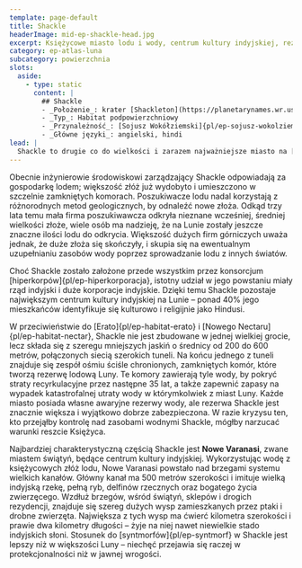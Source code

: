 ```yaml
---
template: page-default
title: Shackle
headerImage: mid-ep-shackle-head.jpg
excerpt: Księżycowe miasto lodu i wody, centrum kultury indyjskiej, rezerwy strategiczne.
category: ep-atlas-luna
subcategory: powierzchnia
slots:
  aside:
    - type: static
      content: |
        ## Shackle
        - _Położenie_: krater [Shackleton](https://planetarynames.wr.usgs.gov/Feature/5450) ([Luna]{pl/ep-atlas-luna})
        - _Typ_: Habitat podpowierzchniowy
        - _Przynależność_: [Sojusz Wokółziemski]{pl/ep-sojusz-wokolziemski}
        - _Główne języki_: angielski, hindi
lead: |
  Shackle to drugie co do wielkości i zarazem najważniejsze miasto na [Lunie]{pl/ep-atlas-luna}. Powstało przy niewielkich, lecz kluczowych złożach lodu księżycowego znajdujących się w głębokich kraterach i płytkich jaskiniach w rejonie południowego bieguna. To właśnie Shackle jest źródłem całej wody na Lunie, a osada została założona, by wydobywać i przetwarzać ten lód. 
---
```

Obecnie inżynierowie środowiskowi zarządzający Shackle odpowiadają za gospodarkę lodem; większość złóż już wydobyto i umieszczono w szczelnie zamkniętych komorach. Poszukiwacze lodu nadal korzystają z różnorodnych metod geologicznych, by odnaleźć nowe złoża. Odkąd trzy lata temu mała firma poszukiwawcza odkryła nieznane wcześniej, średniej wielkości złoże, wiele osób ma nadzieję, że na Lunie zostały jeszcze znaczne ilości lodu do odkrycia. Większość dużych firm górniczych uważa jednak, że duże złoża się skończyły, i skupia się na ewentualnym uzupełnianiu zasobów wody poprzez sprowadzanie lodu z innych światów.

Choć Shackle zostało założone przede wszystkim przez konsorcjum [hiperkorpów]{pl/ep-hiperkorporacja}, istotny udział w jego powstaniu miały rząd indyjski i duże korporacje indyjskie. Dzięki temu Shackle pozostaje największym centrum kultury indyjskiej na Lunie – ponad 40% jego mieszkańców identyfikuje się kulturowo i religijnie jako Hindusi.

W przeciwieństwie do [Erato]{pl/ep-habitat-erato} i [Nowego Nectaru]{pl/ep-habitat-nectar}, Shackle nie jest zbudowane w jednej wielkiej grocie, lecz składa się z szeregu mniejszych jaskiń o średnicy od 200 do 600 metrów, połączonych siecią szerokich tuneli. Na końcu jednego z tuneli znajduje się zespół ośmiu ściśle chronionych, zamkniętych komór, które tworzą rezerwę lodową Luny. Te komory zawierają tyle wody, by pokryć straty recyrkulacyjne przez następne 35 lat, a także zapewnić zapasy na wypadek katastrofalnej utraty wody w którymkolwiek z miast Luny. Każde miasto posiada własne awaryjne rezerwy wody, ale rezerwa Shackle jest znacznie większa i wyjątkowo dobrze zabezpieczona. W razie kryzysu ten, kto przejąłby kontrolę nad zasobami wodnymi Shackle, mógłby narzucać warunki reszcie Księżyca.

Najbardziej charakterystyczną częścią Shackle jest **Nowe Varanasi**, zwane miastem świątyń, będące centrum kultury indyjskiej. Wykorzystując wodę z księżycowych złóż lodu, Nowe Varanasi powstało nad brzegami systemu wielkich kanałów. Główny kanał ma 500 metrów szerokości i imituje wielką indyjską rzekę, pełną ryb, delfinów rzecznych oraz bogatego życia zwierzęcego. Wzdłuż brzegów, wśród świątyń, sklepów i drogich rezydencji, znajduje się szereg dużych wysp zamieszkanych przez ptaki i drobne zwierzęta. Największa z tych wysp ma ćwierć kilometra szerokości i prawie dwa kilometry długości – żyje na niej nawet niewielkie stado indyjskich słoni. Stosunek do [syntmorfów]{pl/ep-syntmorf} w Shackle jest lepszy niż w większości Luny – niechęć przejawia się raczej w protekcjonalności niż w jawnej wrogości.

